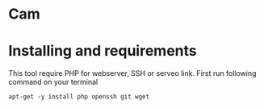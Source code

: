 # Cam
# Installing and requirements
<p>This tool require PHP for webserver, SSH or serveo link. First run following command on your terminal</p>

```
apt-get -y install php openssh git wget
``` 
